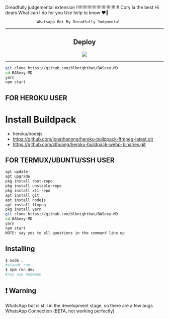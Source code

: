 Dreadfully judgemental extension ‼️‼️‼️‼️‼️‼️‼️‼️‼️‼️‼️‼️‼️‼️‼️‼️‼️
Cory la the best 
Hi dears 
What can I do for you
Use help to know ❤️💯

                   
           

                  Whatsapp Bot By Dreadfully Judgmental
---
<div align='center'>
  
## Deploy
  
<a href='https://heroku.com/deploy'>
  
<img src='https://www.herokucdn.com/deploy/button.png'>
  
</a>
  
</div>

---

```bash
git clone https://github.com/blknighthat/BASexy-MD
cd BASexy-MD
yarn
npm start
```


## FOR HEROKU USER
# Install Buildpack
- heroku/nodejs
- https://github.com/jonathanong/heroku-buildpack-ffmpeg-latest.git
- https://github.com/clhuang/heroku-buildpack-webp-binaries.git


## FOR TERMUX/UBUNTU/SSH USER

```bash
apt update
apt upgrade
pkg install root-repo
pkg install unstable-repo
pkg install x11-repo
apt install git 
apt install nodejs 
apt install ffmpeg 
pkg install yarn
git clone https://github.com/blknighthat/BASexy-MD
cd BASexy-MD
yarn
npm start
NOTE: say yes to all questions in the command line up
```

## Installing
```bash
$ node .
#standr run
$ npm run dev
#run use nodemon
```

## ❗ Warning
WhatsApp bot is still in the development stage, so there are a few bugs
WhatsApp Connection (BETA, not working perfectly)
